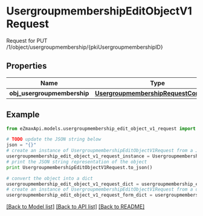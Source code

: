 # UsergroupmembershipEditObjectV1Request

Request for PUT /1/object/usergroupmembership/{pkiUsergroupmembershipID}

## Properties
Name | Type | Description | Notes
------------ | ------------- | ------------- | -------------
**obj_usergroupmembership** | [**UsergroupmembershipRequestCompound**](UsergroupmembershipRequestCompound.md) |  | 

## Example

```python
from eZmaxApi.models.usergroupmembership_edit_object_v1_request import UsergroupmembershipEditObjectV1Request

# TODO update the JSON string below
json = "{}"
# create an instance of UsergroupmembershipEditObjectV1Request from a JSON string
usergroupmembership_edit_object_v1_request_instance = UsergroupmembershipEditObjectV1Request.from_json(json)
# print the JSON string representation of the object
print UsergroupmembershipEditObjectV1Request.to_json()

# convert the object into a dict
usergroupmembership_edit_object_v1_request_dict = usergroupmembership_edit_object_v1_request_instance.to_dict()
# create an instance of UsergroupmembershipEditObjectV1Request from a dict
usergroupmembership_edit_object_v1_request_form_dict = usergroupmembership_edit_object_v1_request.from_dict(usergroupmembership_edit_object_v1_request_dict)
```
[[Back to Model list]](../README.md#documentation-for-models) [[Back to API list]](../README.md#documentation-for-api-endpoints) [[Back to README]](../README.md)


